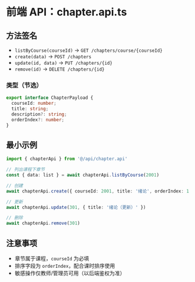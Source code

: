 # 前端 API：chapter.api.ts

## 方法签名
- `listByCourse(courseId)` → `GET /chapters/course/{courseId}`
- `create(data)` → `POST /chapters`
- `update(id, data)` → `PUT /chapters/{id}`
- `remove(id)` → `DELETE /chapters/{id}`

### 类型（节选）
```ts
export interface ChapterPayload {
  courseId: number;
  title: string;
  description?: string;
  orderIndex?: number;
}
```

## 最小示例
```ts
import { chapterApi } from '@/api/chapter.api'

// 列出课程下章节
const { data: list } = await chapterApi.listByCourse(2001)

// 创建
await chapterApi.create({ courseId: 2001, title: '绪论', orderIndex: 1 })

// 更新
await chapterApi.update(301, { title: '绪论（更新）' })

// 删除
await chapterApi.remove(301)
```

## 注意事项
- 章节属于课程，`courseId` 为必填
- 排序字段为 `orderIndex`，配合课时排序使用
- 敏感操作仅教师/管理员可用（以后端鉴权为准）
